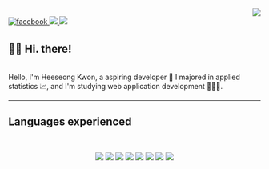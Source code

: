 <div align="right">
<a href="https://hits.seeyoufarm.com"><img src="https://hits.seeyoufarm.com/api/count/incr/badge.svg?url=https%3A%2F%2Fgithub.com%2Fshiningcastle&count_bg=%233D87C8&title_bg=%23555555&icon=&icon_color=%23E7E7E7&title=Views&edge_flat=false"/></a>
</div>  
  
<a href="https://www.facebook.com/profile.php?id=100009176789375">
<img src=https://img.shields.io/badge/facebook-%232E87FB.svg?&style=for-the-badge&logo=facebook&logoColor=white alt=facebook style="margin-bottom: 5px;" />
</a>

<a href="https://velog.io/@shiningcastle">
<img src=https://img.shields.io/badge/Tech%20Blog-11B48A?style=for-the-badge&logo=Vimeo&logoColor=white&link=https://velog.io/@shiningcastle />
</a>

<a href="https://mail.google.com/mail/u/0/#inbox">
<img src=https://img.shields.io/badge/Gmail-d14836?style=for-the-badge&logo=Gmail&logoColor=white&link=mailto:harimkang4422@gmail.com />
</a>

## 👋🏻 Hi. there!

<br>
Hello, I'm Heeseong Kwon, a aspiring developer 🌱
I majored in applied statistics 📈, and I'm studying web application development 👨🏻‍💻. 

<br>
<hr>

## Languages experienced 

<br>

<p align="center">
<img src="https://img.shields.io/badge/-Python-3776AB?style=for-the-badge&logo=python&logoColor=white" />
<img src="https://img.shields.io/badge/-Java-whitesmoke?style=for-the-badge&logo=java&logoColor=blue" />
<img src="https://img.shields.io/badge/-Spring-6DB33F?style=for-the-badge&logo=spring&logoColor=white" />
<img src="https://img.shields.io/badge/-JavaScript-FFFF00?style=for-the-badge&logo=javascript&logoColor=black" />
<img src="https://img.shields.io/badge/-Vue.js-01DF3A?style=for-the-badge&logo=vue.js&logoColor=white" />
<img src="https://img.shields.io/badge/-R-276DC3?style=for-the-badge&logo=r&logoColor=white" />
<img src="https://img.shields.io/badge/-ElasticSearch-005571?style=for-the-badge&logo=elasticsearch&logoColor=white" />
<img src="https://img.shields.io/badge/-Oracle-F80000?style=for-the-badge&logo=oracle&logoColor=white" />
</p>

